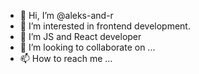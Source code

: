 - 👋 Hi, I’m @aleks-and-r
- 👀 I’m interested in frontend development. 
- 🌱 I’m JS and React developer
- 💞️ I’m looking to collaborate on ...
- 📫 How to reach me ...

<!---
aleks-and-r/aleks-and-r is a ✨ special ✨ repository because its `README.md` (this file) appears on your GitHub profile.
You can click the Preview link to take a look at your changes.
--->
